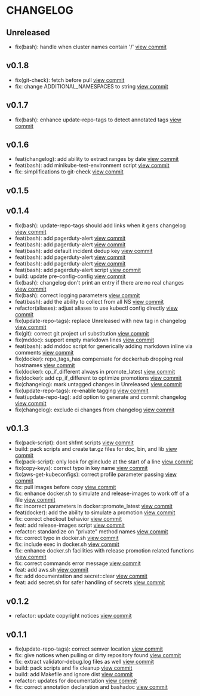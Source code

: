 # CHANGELOG

## Unreleased

* fix(bash): handle when cluster names contain '/' [view commit](https://github.com/catenasys/shell-scripts/commit/c3bf27b5cd6ccfb54ca26e74400a6a7910b1410d)

## v0.1.8

* fix(git-check): fetch before pull [view commit](https://github.com/catenasys/shell-scripts/commit/4d301e45e98bbf205fb00be9f0daae357c80027c)
* fix: change ADDITIONAL_NAMESPACES to string [view commit](https://github.com/catenasys/shell-scripts/commit/d18262340e03ed53635149ce613f4caa65f77f74)

## v0.1.7

* fix(bash): enhance update-repo-tags to detect annotated tags [view commit](https://github.com/catenasys/shell-scripts/commit/8ed4e340d5a1f8f3d0753eddfe05028da5a626b3)

## v0.1.6

* feat(changelog): add ability to extract ranges by date [view commit](https://github.com/catenasys/shell-scripts/commit/f8b08dcab3cbb83057ac408fb65da6c90bcf6149)
* feat(bash): add minikube-test-environment script [view commit](https://github.com/catenasys/shell-scripts/commit/f546287845592f94f17c73ffbda20fc1013bb88f)
* fix: simplifications to git-check [view commit](https://github.com/catenasys/shell-scripts/commit/d69be95a266b1b15621711782360adb0df74761e)

## v0.1.5


## v0.1.4

* fix(bash): update-repo-tags should add links when it gens changelog [view commit](https://github.com/catenasys/shell-scripts/commit/f6bb36ca7693a2de8701db0af6395f694f0c2fdf)
* feat(bash): add pagerduty-alert [view commit](https://github.com/catenasys/shell-scripts/commit/a90c756ee6730aa5f6f407496d14cbd9bd3bb871)
* feat(bash): add pagerduty-alert [view commit](https://github.com/catenasys/shell-scripts/commit/8b73b4f8e8913f36df3df8882c01474fee9e6d9d)
* feat(bash): add default incident dedup key [view commit](https://github.com/catenasys/shell-scripts/commit/57c03b28fd534f767a3eb7ea8cd5eb07c0ac4823)
* feat(bash): add pagerduty-alert [view commit](https://github.com/catenasys/shell-scripts/commit/782c57619e842dfaac1ffb9a6e1509607174a1ab)
* feat(bash): add pagerduty-alert [view commit](https://github.com/catenasys/shell-scripts/commit/eb09f6fc4afe6648594d434795cef55a54698403)
* feat(bash): add pagerduty-alert script [view commit](https://github.com/catenasys/shell-scripts/commit/291e492fe1ac2c9cfcdd66f858ac1aa6a234aedb)
* build: update pre-config-config [view commit](https://github.com/catenasys/shell-scripts/commit/d29849482e4803b8248ea840a777c77a0eb2ca73)
* fix(bash): changelog don't print an entry if there are no real changes [view commit](https://github.com/catenasys/shell-scripts/commit/ef41ece488f91cbe7c58c6b106ea89ff609af5c6)
* fix(bash): correct logging parameters [view commit](https://github.com/catenasys/shell-scripts/commit/307ce0d94431c8717d047eb2402b2cbd48fb6cb3)
* feat(bash): add the ability to collect from all NS [view commit](https://github.com/catenasys/shell-scripts/commit/49402e983915b0a372f84613ded393d43b6d063d)
* refactor(aliases): adjust aliases to use kubectl config directly [view commit](https://github.com/catenasys/shell-scripts/commit/7942c1589fde4407477d17d275302cea53c0429f)
* fix(update-repo-tags): replace Unreleased with new tag in changelog [view commit](https://github.com/catenasys/shell-scripts/commit/4c2aa9c944247cf77d26a5dbcf18f5bfcafc3c73)
* fix(git): correct git project url substitution [view commit](https://github.com/catenasys/shell-scripts/commit/1b583b9bc618ec6af3537ff571bc1c10e4c5a300)
* fix(mddoc): support empty markdown lines [view commit](https://github.com/catenasys/shell-scripts/commit/9fdb5f2d6da836d5c4771ac6cebc3f8cf6aaf053)
* feat(bash): add mddoc script for generically adding markdown inline via comments [view commit](https://github.com/catenasys/shell-scripts/commit/ae3aaa8dbb9461b38cd520b95e5e959246675c96)
* fix(docker): repo_tags_has compensate for dockerhub dropping real hostnames [view commit](https://github.com/catenasys/shell-scripts/commit/ddb5cab0d19e9be4ccf4a3ddd57c1d734ed2028c)
* fix(docker): cp_if_different always in promote_latest [view commit](https://github.com/catenasys/shell-scripts/commit/094a779803d922b31cc54c5ff88da8605f577ab8)
* fix(docker): add cp_if_different to optimize promotions [view commit](https://github.com/catenasys/shell-scripts/commit/e058809b696179d7c2880895e3dcb454ac8e28f5)
* fix(changelog): mark untagged changes in Unreleased [view commit](https://github.com/catenasys/shell-scripts/commit/d4d60dcf26195e3be9ffbf1fe0e829513e730614)
* fix(update-repo-tags): re-enable tagging [view commit](https://github.com/catenasys/shell-scripts/commit/96f0bed726c1da6b56aa7566cc61f1272b8f1c8b)
* feat(update-repo-tag): add option to generate and commit changelog [view commit](https://github.com/catenasys/shell-scripts/commit/e45461d129ef487bb322135671a1fcee55722481)
* fix(changelog): exclude ci changes from changelog [view commit](https://github.com/catenasys/shell-scripts/commit/944c0bc0a664d27a9436f23e9d7ab085ca1a4a33)

## v0.1.3

* fix(pack-script): dont shfmt scripts [view commit](https://github.com/catenasys/shell-scripts/commit/c9659b88ed60578e99c7c95f173736f38ab9bf52)
* build: pack scripts and create tar.gz files for doc, bin, and lib [view commit](https://github.com/catenasys/shell-scripts/commit/a93fb981431b906f238dc2f1967d3645efcfdce2)
* fix(pack-script): only look for @include at the start of a line [view commit](https://github.com/catenasys/shell-scripts/commit/320fd376a744a35d76fc7de66c65994e3a201cf6)
* fix(copy-keys): correct typo in key name [view commit](https://github.com/catenasys/shell-scripts/commit/efb1adbea3bed67af0f297c3bbe4105ecfc9b588)
* fix(aws-get-kubeconfigs): correct profile parameter passing [view commit](https://github.com/catenasys/shell-scripts/commit/d214e2e6a0c029988dc0ef97349f46fe44b172ad)
* fix: pull images before copy [view commit](https://github.com/catenasys/shell-scripts/commit/7a20f49ed4717d9f0f1c61fc7d8de587c97b081c)
* fix: enhance docker.sh to simulate and release-images to work off of a file [view commit](https://github.com/catenasys/shell-scripts/commit/5382a3472149b276237d4ffc383000b3a2a9622e)
* fix: incorrect parameters in docker::promote_latest [view commit](https://github.com/catenasys/shell-scripts/commit/e46952d7ec299dc06f8c3314641d91e82b9a6391)
* feat(docker): add the ability to simulate a promotion [view commit](https://github.com/catenasys/shell-scripts/commit/4a270e43d7249483892ae5f0d6c7263858c950b0)
* fix: correct checkout behavior [view commit](https://github.com/catenasys/shell-scripts/commit/de95390bf68c559dfdb045c2e406b39307a44d97)
* feat: add release-images script [view commit](https://github.com/catenasys/shell-scripts/commit/297a5877f8dca404a8eaf575efd45273d9fbf342)
* refactor: standardize on "private" method names [view commit](https://github.com/catenasys/shell-scripts/commit/b226d35be7354a71fb59121e621c298240bf9805)
* fix: correct typo in docker.sh [view commit](https://github.com/catenasys/shell-scripts/commit/236a04ce0910a0bab09f779eaecf9f9ef7bb2920)
* fix: include exec in docker.sh [view commit](https://github.com/catenasys/shell-scripts/commit/9fed31188ce63a3e74ad608d4e123005b2d07377)
* fix: enhance docker.sh facilities with release promotion related functions [view commit](https://github.com/catenasys/shell-scripts/commit/fa97d1fbe4764c121989132b1651edcf7caf4986)
* fix: correct commands error message [view commit](https://github.com/catenasys/shell-scripts/commit/b2a4f0359949a9bdbfe1167211861e0009c54b20)
* feat: add aws.sh [view commit](https://github.com/catenasys/shell-scripts/commit/01d3bdc6e070d533360db1189cc1d1715ba59ac5)
* fix: add documentation and secret::clear [view commit](https://github.com/catenasys/shell-scripts/commit/03d96f17649661052f4fe905be447fcf5b2042e7)
* feat: add secret.sh for safer handling of secrets [view commit](https://github.com/catenasys/shell-scripts/commit/42eff9ada3de71bc20c2922053c70cc0a2175480)

## v0.1.2

* refactor: update copyright notices [view commit](https://github.com/catenasys/shell-scripts/commit/87e5f8d2bc84f0cb980cb4dd736ac26b26b6b6f5)

## v0.1.1

* fix(update-repo-tags): correct semver location [view commit](https://github.com/catenasys/shell-scripts/commit/0a453d28d04617a36e5fb4237b548ec7e19e22ab)
* fix: give notices when pulling or dirty repository found [view commit](https://github.com/catenasys/shell-scripts/commit/71200d9ae8f29005de3aa0047f618ff6d271700a)
* fix: extract validator-debug.log files as well [view commit](https://github.com/catenasys/shell-scripts/commit/eb97cf73ba6d40a2d277f6559822d494f6eb7e83)
* build: pack scripts and fix cleanup [view commit](https://github.com/catenasys/shell-scripts/commit/e9b893b5f3d09aa329af0fb25a822da28dae06ee)
* build: add Makefile and ignore dist [view commit](https://github.com/catenasys/shell-scripts/commit/ac92c3c1456b01f1a9a0ff4155534469cc07c1e5)
* refactor: updates for documentation [view commit](https://github.com/catenasys/shell-scripts/commit/e8d29f6e38f8a518fd1731e2f4bd4247b4d17398)
* fix: correct annotation declaration and bashadoc [view commit](https://github.com/catenasys/shell-scripts/commit/612a1011208b7ed8709dd02fbdb2dbc6bd28a348)

